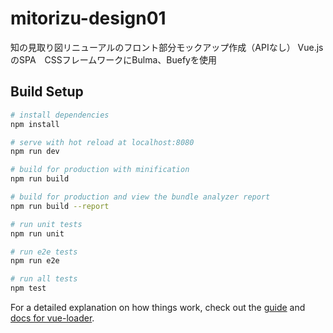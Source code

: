 # mitorizu-design01


知の見取り図リニューアルのフロント部分モックアップ作成（APIなし）
Vue.jsのSPA　CSSフレームワークにBulma、Buefyを使用


## Build Setup

``` bash
# install dependencies
npm install

# serve with hot reload at localhost:8080
npm run dev

# build for production with minification
npm run build

# build for production and view the bundle analyzer report
npm run build --report

# run unit tests
npm run unit

# run e2e tests
npm run e2e

# run all tests
npm test
```

For a detailed explanation on how things work, check out the [guide](http://vuejs-templates.github.io/webpack/) and [docs for vue-loader](http://vuejs.github.io/vue-loader).
